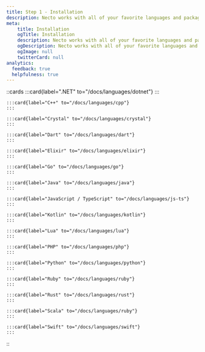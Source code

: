 ```yaml
---
title: Step 1 - Installation
description: Necto works with all of your favorite languages and package managers. Below, you'll find guides for the most common languages and pm's used with Necto.
meta: 
    title: Installation
    ogTitle: Installation
    description: Necto works with all of your favorite languages and package managers. Below, you'll find guides for the most common languages and pm's used with Necto.
    ogDescription: Necto works with all of your favorite languages and package managers. Below, you'll find guides for the most common languages and pm's used with Necto.
    ogImage: null
    twitterCard: null
analytics:
  feedback: true
  helpfulness: true
---
```


::cards
    :::card{label=".NET" to="/docs/languages/dotnet"}
    :::

    :::card{label="C++" to="/docs/languages/cpp"}
    :::

    :::card{label="Crystal" to="/docs/languages/crystal"}
    :::

    :::card{label="Dart" to="/docs/languages/dart"}
    :::

    :::card{label="Elixir" to="/docs/languages/elixir"}
    :::

    :::card{label="Go" to="/docs/languages/go"}
    :::

    :::card{label="Java" to="/docs/languages/java"}
    :::

    :::card{label="JavaScript / TypeScript" to="/docs/languages/js-ts"}
    :::

    :::card{label="Kotlin" to="/docs/languages/kotlin"}
    :::

    :::card{label="Lua" to="/docs/languages/lua"}
    :::
    
    :::card{label="PHP" to="/docs/languages/php"}
    :::

    :::card{label="Python" to="/docs/languages/python"}
    :::

    :::card{label="Ruby" to="/docs/languages/ruby"}
    :::

    :::card{label="Rust" to="/docs/languages/rust"}
    :::

    :::card{label="Scala" to="/docs/languages/ruby"}
    :::
    
    :::card{label="Swift" to="/docs/languages/swift"}
    :::
::
